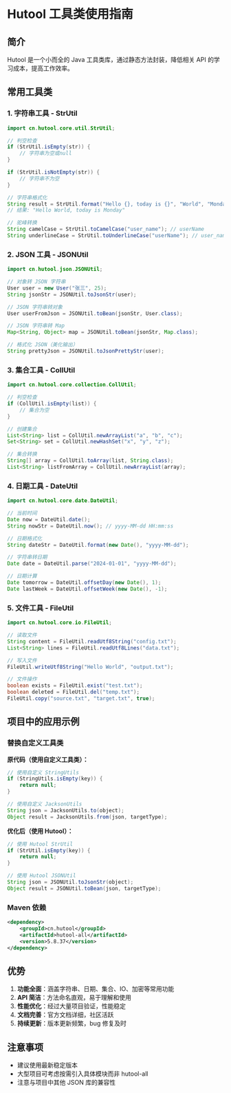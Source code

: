 # Hutool 工具类使用指南

## 简介

Hutool 是一个小而全的 Java 工具类库，通过静态方法封装，降低相关 API 的学习成本，提高工作效率。

## 常用工具类

### 1. 字符串工具 - StrUtil

```java
import cn.hutool.core.util.StrUtil;

// 判空检查
if (StrUtil.isEmpty(str)) {
    // 字符串为空或null
}

if (StrUtil.isNotEmpty(str)) {
    // 字符串不为空
}

// 字符串格式化
String result = StrUtil.format("Hello {}, today is {}", "World", "Monday");
// 结果: "Hello World, today is Monday"

// 驼峰转换
String camelCase = StrUtil.toCamelCase("user_name"); // userName
String underlineCase = StrUtil.toUnderlineCase("userName"); // user_name
```

### 2. JSON 工具 - JSONUtil

```java
import cn.hutool.json.JSONUtil;

// 对象转 JSON 字符串
User user = new User("张三", 25);
String jsonStr = JSONUtil.toJsonStr(user);

// JSON 字符串转对象
User userFromJson = JSONUtil.toBean(jsonStr, User.class);

// JSON 字符串转 Map
Map<String, Object> map = JSONUtil.toBean(jsonStr, Map.class);

// 格式化 JSON（美化输出）
String prettyJson = JSONUtil.toJsonPrettyStr(user);
```

### 3. 集合工具 - CollUtil

```java
import cn.hutool.core.collection.CollUtil;

// 判空检查
if (CollUtil.isEmpty(list)) {
    // 集合为空
}

// 创建集合
List<String> list = CollUtil.newArrayList("a", "b", "c");
Set<String> set = CollUtil.newHashSet("x", "y", "z");

// 集合转换
String[] array = CollUtil.toArray(list, String.class);
List<String> listFromArray = CollUtil.newArrayList(array);
```

### 4. 日期工具 - DateUtil

```java
import cn.hutool.core.date.DateUtil;

// 当前时间
Date now = DateUtil.date();
String nowStr = DateUtil.now(); // yyyy-MM-dd HH:mm:ss

// 日期格式化
String dateStr = DateUtil.format(new Date(), "yyyy-MM-dd");

// 字符串转日期
Date date = DateUtil.parse("2024-01-01", "yyyy-MM-dd");

// 日期计算
Date tomorrow = DateUtil.offsetDay(new Date(), 1);
Date lastWeek = DateUtil.offsetWeek(new Date(), -1);
```

### 5. 文件工具 - FileUtil

```java
import cn.hutool.core.io.FileUtil;

// 读取文件
String content = FileUtil.readUtf8String("config.txt");
List<String> lines = FileUtil.readUtf8Lines("data.txt");

// 写入文件
FileUtil.writeUtf8String("Hello World", "output.txt");

// 文件操作
boolean exists = FileUtil.exist("test.txt");
boolean deleted = FileUtil.del("temp.txt");
FileUtil.copy("source.txt", "target.txt", true);
```

## 项目中的应用示例

### 替换自定义工具类

**原代码（使用自定义工具类）：**
```java
// 使用自定义 StringUtils
if (StringUtils.isEmpty(key)) {
    return null;
}

// 使用自定义 JacksonUtils
String json = JacksonUtils.to(object);
Object result = JacksonUtils.from(json, targetType);
```

**优化后（使用 Hutool）：**
```java
// 使用 Hutool StrUtil
if (StrUtil.isEmpty(key)) {
    return null;
}

// 使用 Hutool JSONUtil
String json = JSONUtil.toJsonStr(object);
Object result = JSONUtil.toBean(json, targetType);
```

### Maven 依赖

```xml
<dependency>
    <groupId>cn.hutool</groupId>
    <artifactId>hutool-all</artifactId>
    <version>5.8.37</version>
</dependency>
```

## 优势

1. **功能全面**：涵盖字符串、日期、集合、IO、加密等常用功能
2. **API 简洁**：方法命名直观，易于理解和使用
3. **性能优化**：经过大量项目验证，性能稳定
4. **文档完善**：官方文档详细，社区活跃
5. **持续更新**：版本更新频繁，bug 修复及时

## 注意事项

- 建议使用最新稳定版本
- 大型项目可考虑按需引入具体模块而非 hutool-all
- 注意与项目中其他 JSON 库的兼容性
